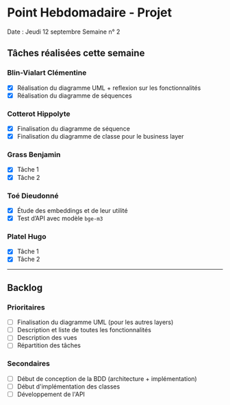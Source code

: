 # Point Hebdomadaire - Projet

Date : Jeudi 12 septembre
Semaine n° 2

## Tâches réalisées cette semaine

### Blin-Vialart Clémentine
- [x] Réalisation du diagramme UML + reflexion sur les fonctionnalités
- [x] Réalisation du diagramme de séquences

### Cotterot Hippolyte

- [x] Finalisation du diagramme de séquence
- [x] Finalisation du diagramme de classe pour le business layer

### Grass Benjamin

- [x] Tâche 1
- [x] Tâche 2

### Toé Dieudonné

- [x] Étude des embeddings et de leur utilité
- [x] Test d’API avec modèle `bge-m3`

### Platel Hugo

- [x] Tâche 1
- [x] Tâche 2

---

## Backlog

### Prioritaires

- [ ] Finalisation du diagramme UML (pour les autres layers)
- [ ] Description et liste de toutes les fonctionnalités
- [ ] Description des vues
- [ ] Répartition des tâches

### Secondaires

- [ ] Début de conception de la BDD (architecture + implémentation)
- [ ] Début d'implémentation des classes
- [ ] Développement de l'API
